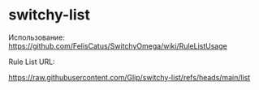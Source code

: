 # switchy-list

Использование: https://github.com/FelisCatus/SwitchyOmega/wiki/RuleListUsage

Rule List URL:

https://raw.githubusercontent.com/Glip/switchy-list/refs/heads/main/list
